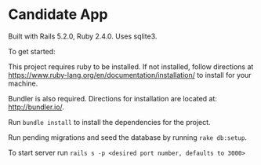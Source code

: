 # Candidate App

Built with Rails 5.2.0, Ruby 2.4.0. Uses sqlite3.

To get started:

This project requires ruby to be installed. If not installed, follow directions at https://www.ruby-lang.org/en/documentation/installation/ to install for your machine.

Bundler is also required. Directions for installation are located at: http://bundler.io/.

Run `bundle install` to install the dependencies for the project.

Run pending migrations and seed the database by running `rake db:setup`.

To start server run `rails s -p <desired port number, defaults to 3000>`
